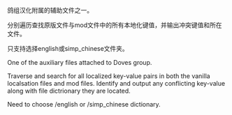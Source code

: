 鸽组汉化附属的辅助文件之一。

分别遍历查找原版文件与mod文件中的所有本地化键值，并输出冲突键值和所在文件。

只支持选择english或simp_chinese文件夹。


One of the auxiliary files attached to Doves group.

Traverse and search for all localized key-value pairs in both the vanilla localsation files and mod files. Identify and output any conflicting key-value along with file dictrionary they are located.

Need to choose /english or /simp_chinese dictionary.
